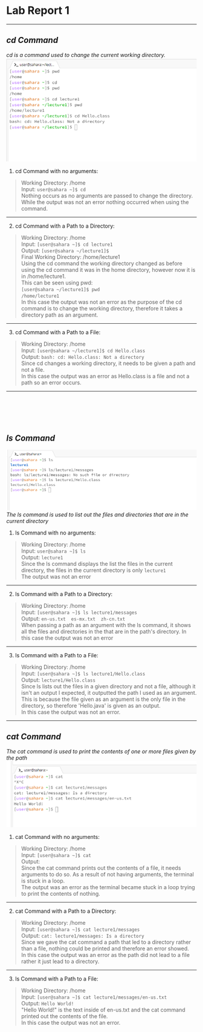 # Lab Report 1
---
## *cd Command*
 *cd is a command used to change the current working directory.* <br>
 ![cd Comand Example](https://github.com/Pedroo-A/cse15l-lab-reports/blob/main/cdCommand.png)
 1. cd Command with no arguments: <br>
 > Working Directory: /home <br>
> Input:
> `user@sahara ~]$ cd` <br>
Nothing occurs as no arguments are passed to change the directory. <br>
While the output was not an error nothing occurred when using the command.
   ---
 2. cd Command with a Path to a Directory: <br>
> Working Directory: /home <br>
> Input:
> `[user@sahara ~]$ cd lecture1` <br>
> Output:
> `[user@sahara ~/lecture1]$ `<br>
> Final Working Directory: /home/lecture1 <br>
> Using the cd command the working directory changed as before using the cd command it was in the home directory, however now it is in /home/lecture1. <br>
> This can be seen using pwd:<br>
`[user@sahara ~/lecture1]$ pwd`<br>
`/home/lecture1`<br>
> In this case the output was not an error as the purpose of the cd command is to change the working directory, therefore it takes a directory path as an argument.<br>
   ---
 3. cd Command with a Path to a File: <br>
 > Working Directory: /home <br>
> Input:
> `[user@sahara ~/lecture1]$ cd Hello.class` <br>
> Output:
> `bash: cd: Hello.class: Not a directory `<br>
> Since cd changes a working directory, it needs to be given a path and not a file. <br>
> In this case the output was an error as Hello.class is a file and not a path so an error occurs.<br>
---

<br><br>
<br><br>
## *ls Command*
![ls Comand Example](https://github.com/Pedroo-A/cse15l-lab-reports/blob/main/lsCommand.png)
<br>*The ls command is used to list out the files and directories that are in the current directory* <br>
 1. ls Command with no arguments: <br>
> Working Directory: /home <br>
> Input:
> `user@sahara ~]$ ls` <br>
> Output:
> `lecture1` <br>
> Since the ls command displays the list the files in the current directory, the files in the current directory is only `lecture1` <br>
The output was not an error 
   ---
 2. ls Command with a Path to a Directory: <br>
 > Working Directory: /home <br>
> Input:
> `[user@sahara ~]$ ls lecture1/messages` <br>
> Output:
> `en-us.txt  es-mx.txt  zh-cn.txt`<br>
> When passing a path as an argument with the ls command, it shows all the files and directories in the that are in the path's directory.
> In this case the output was not an error <br>
   ---
 3. ls Command with a Path to a File: <br>
> Working Directory: /home <br>
> Input:
> `[user@sahara ~]$ ls lecture1/Hello.class` <br>
> Output:
> `lecture1/Hello.class`<br>
> Since ls lists out the files in a given directory and not a file, although it isn't an output I expected, it outputted the path I used as an argument. This is because the file given as an argument is the only file in the directory, so therefore 'Hello.java' is given as an output.  <br>
> In this case the output was not an error.
---

## *cat Command*
*The cat command is used to print the contents of one or more files given by the path* <br>
![cat Comand Example](https://github.com/Pedroo-A/cse15l-lab-reports/blob/main/catCommand.png)
1. cat Command with no arguments: <br>
> Working Directory: /home <br>
> Input:
> `[user@sahara ~]$ cat` <br>
> Output:
> `   ` <br>
> Since the cat command prints out the contents of a file, it needs arguments to do so. As a result of not having arguments, the terminal is stuck in a loop. <br>
 The output was an error as the terminal became stuck in a loop trying to print the contents of nothing.
   ---
 2. cat Command with a Path to a Directory: <br>
 > Working Directory: /home <br>
> Input:
> `[user@sahara ~]$ cat lecture1/messages` <br>
> Output:
> `cat: lecture1/messages: Is a directory`<br>
> Since we gave the cat command a path that led to a directory rather than a file, nothing could be printed and therefore an error showed. <br> 
> In this case the output was an error as the path did not lead to a file rather it just lead to a directory. <br>
   ---
 3. ls Command with a Path to a File: <br>
 > Working Directory: /home <br>
> Input:
> `[user@sahara ~]$ cat lecture1/messages/en-us.txt` <br>
> Output:
> `Hello World!`<br>
> "Hello World!" is the text inside of en-us.txt and the cat command printed out the contents of the file.  <br>
> In this case the output was not an error.
